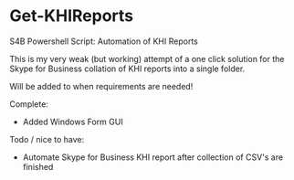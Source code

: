 # Get-KHIReports
S4B Powershell Script: Automation of KHI Reports

This is my very weak (but working) attempt of a one click solution for the Skype for Business collation of KHI reports into a single folder.

Will be added to when requirements are needed!

Complete:
- Added Windows Form GUI

Todo / nice to have:
- Automate Skype for Business KHI report after collection of CSV's are finished
